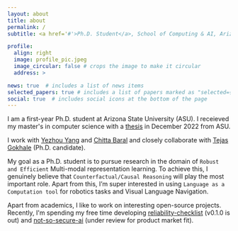 ```yaml
---
layout: about
title: about
permalink: /
subtitle: <a href='#'>Ph.D. Student</a>, School of Computing & AI, Arizona State University.

profile:
  align: right
  image: profile_pic.jpeg
  image_circular: false # crops the image to make it circular
  address: >

news: true  # includes a list of news items
selected_papers: true # includes a list of papers marked as "selected={true}"
social: true  # includes social icons at the bottom of the page
---
```


I am a first-year Ph.D. student at Arizona State University (ASU). I receieved my master's in computer science with a [thesis](https://www.proquest.com/openview/a3e03e583ae1ebb3be1004f80efc1261/1?pq-origsite=gscholar&cbl=18750&diss=y) in December 2022 from ASU.

<!-- I am a second year PhD student at Arizona State University (ASU). I will be receiving my masters in computer science with thesis in December, 2022 from ASU. I will be `continuing my ongoing research work as a part of my graduate studies`.  -->


I work with [Yezhou Yang](https://yezhouyang.engineering.asu.edu) and [Chitta Baral](https://cogintlab-asu.github.io/) and closely collaborate with [Tejas Gokhale](https://www.tejasgokhale.com) (Ph.D. candidate).  

My goal as a Ph.D. student is to pursue research in the domain of `Robust and Efficient` Multi-modal representation learning. To achieve this, I genuinely believe that `Counterfactual/Causal Reasoning` will play the most important role. Apart from this, I’m super interested in using `Language as a Computation tool` for robotics tasks and Visual Language Navigation.

Apart from academics, I like to work on interesting open-source projects. Recently, I'm spending my free time developing [reliability-checklist](https://github.com/Maitreyapatel/reliability-checklist) (v0.1.0 is out) and [not-so-secure-ai](https://github.com/Maitreyapatel/gotta-catch-em-all) (under review for product market fit). 


<!-- My goal as a PhD student is to persue the research in the domain of `Robust and Efficient` Multi-modal representation learning. To acheive this, I truly believe that `Counterfactual/Causal Reasoning` will play the msot important role. Apart from this, I'm super interested in using `Language as a Computation tool` for robotics tasks and Visual Language Navigation. -->

<!-- Write your biography here. Tell the world about yourself. Link to your favorite [subreddit](http://reddit.com). You can put a picture in, too. The code is already in, just name your picture `prof_pic.jpg` and put it in the `img/` folder.

Put your address / P.O. box / other info right below your picture. You can also disable any these elements by editing `profile` property of the YAML header of your `_pages/about.md`. Edit `_bibliography/papers.bib` and Jekyll will render your [publications page](/al-folio/publications/) automatically.

Link to your social media connections, too. This theme is set up to use [Font Awesome icons](http://fortawesome.github.io/Font-Awesome/) and [Academicons](https://jpswalsh.github.io/academicons/), like the ones below. Add your Facebook, Twitter, LinkedIn, Google Scholar, or just disable all of them. -->
